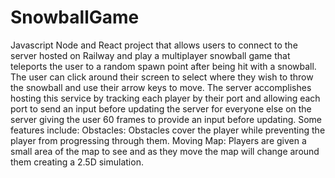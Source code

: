﻿# SnowballGame
Javascript Node and React project that allows users to connect to the server hosted on Railway and play a multiplayer snowball game that teleports the user to a random spawn point after being hit with a snowball. The user can click around their screen to select where they wish to throw the snowball and use their arrow keys to move.
The server accomplishes hosting this service by tracking each player by their port and allowing each port to send an input before updating the server for everyone else on the server giving the user 60 frames to provide an input before updating.
Some features include: 
Obstacles: Obstacles cover the player while preventing the player from progressing through them.
Moving Map: Players are given a small area of the map to see and as they move the map will change around them creating a 2.5D simulation.

